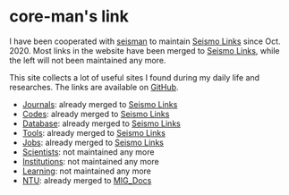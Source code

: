 # core-man's link

I have been cooperated with [seisman](https://github.com/seisman) to maintain [Seismo Links](https://github.com/seismo-learn/links) since Oct. 2020.
Most links in the website have been merged to [Seismo Links](https://github.com/seismo-learn/links), while the left will not been maintained any more.

This site collects a lot of useful sites I found during my daily life and researches.
The links are available on [GitHub](https://github.com/core-man/link).

- [Journals](../post/journals/): already merged to [Seismo Links](https://seismo-learn.org/links/journals/)
- [Codes](../post/codes/): already merged to [Seismo Links](https://seismo-learn.org/links/codes/)
- [Database](../post/database/): already merged to [Seismo Links](https://seismo-learn.org/links/database/)
- [Tools](../post/tools/): already merged to [Seismo Links](https://seismo-learn.org/links/tools/)
- [Jobs](../post/jobs/): already merged to [Seismo Links](https://seismo-learn.org/links/jobs/)
- [Scientists](../post/scientists/): not maintained any more
- [Institutions](../post/institutions/): not maintained any more
- [Learning](../post/learning/): not maintained any more
- [NTU](../post/ntu/): already merged to [MIG_Docs](https://migg-ntu.github.io/MIG_Docs/links)
